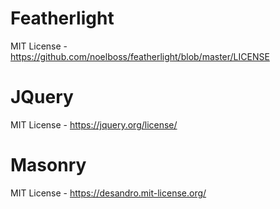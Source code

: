 # Featherlight
MIT License - https://github.com/noelboss/featherlight/blob/master/LICENSE

# JQuery
MIT License - https://jquery.org/license/

# Masonry
MIT License - https://desandro.mit-license.org/
